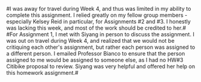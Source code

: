 #I was away for travel during Week 4, and thus was limited in my ability to complete this assignment.  I relied greatly on my fellow group members - especially Kelsey Reid in particular, for Assignments #2 and #3.  I honestly was lacking this week, and most of the work should
be credited to her.#
#For Assignment 1, I met with Siyang in person to discuss the assignment.  I was out on travel during Week 4, and realized that we would not be critiquing each other's assignment, but rather each person was assigned to a different person.  I emailed Professor Bianco to 
ensure that the person assigned to me would be assigned to someone else, as I had no HW#3 Citibike proposal to review.  Siyang was 
very helpful and offered her help on this homework assignment.#
